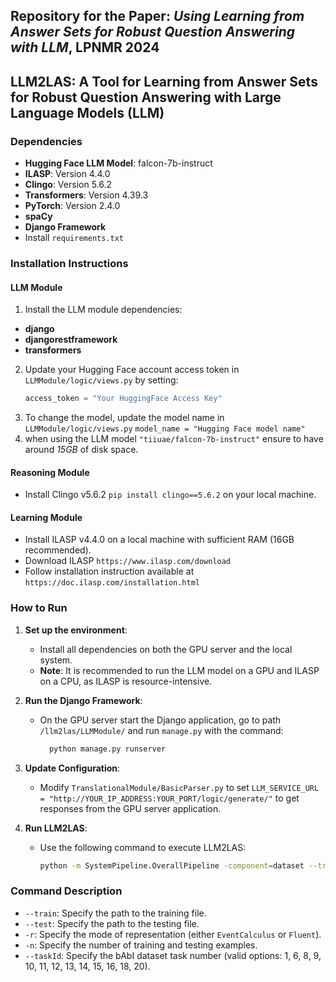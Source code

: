 ## Repository for the Paper: ***Using Learning from Answer Sets for Robust Question Answering with LLM***, LPNMR 2024

## LLM2LAS: A Tool for Learning from Answer Sets for Robust Question Answering with Large Language Models (LLM)

### Dependencies
- **Hugging Face LLM Model**: falcon-7b-instruct
- **ILASP**: Version 4.4.0 
- **Clingo**: Version 5.6.2
- **Transformers**: Version 4.39.3
- **PyTorch**: Version 2.4.0
- **spaCy**
- **Django Framework**
- Install `requirements.txt` 

### Installation Instructions

#### LLM Module
1. Install the LLM module dependencies:
- **django**
- **djangorestframework**
- **transformers** 

2. Update your Hugging Face account access token in `LLMModule/logic/views.py` by setting:
   ```python
   access_token = "Your HuggingFace Access Key"
3. To change the model, update the model name in `LLMModule/logic/views.py` `model_name = "Hugging Face model name"`
4. when using the LLM model `"tiiuae/falcon-7b-instruct"` ensure to have around *15GB* of disk space.


#### Reasoning Module
- Install Clingo v5.6.2 `pip install clingo==5.6.2` on your local machine.

#### Learning Module
- Install ILASP v4.4.0 on a local machine with sufficient RAM (16GB recommended).
- Download ILASP `https://www.ilasp.com/download`
- Follow installation instruction available at `https://doc.ilasp.com/installation.html`

### How to Run
1. **Set up the environment**:
   - Install all dependencies on both the GPU server and the local system.
   - **Note**: It is recommended to run the LLM model on a GPU and ILASP on a CPU, as ILASP is resource-intensive.

2. **Run the Django Framework**:
   - On the GPU server start the Django application, go to path `/llm2las/LLMModule/` and run `manage.py` with the command:
     ```sh
       python manage.py runserver
     ```

3. **Update Configuration**:
   - Modify `TranslationalModule/BasicParser.py` to set `LLM_SERVICE_URL = "http://YOUR_IP_ADDRESS:YOUR_PORT/logic/generate/"` to get responses from the GPU server application.

4. **Run LLM2LAS**:
   - Use the following command to execute LLM2LAS:
     ```sh
     python -m SystemPipeline.OverallPipeline -component=dataset --train=/llm2las/bAbi/qa1_train.txt --test=/llm2las/bAbi/qa1_test.txt -r=EventCalculus -n=1000 --taskId=1
     ```

### Command Description
- `--train`: Specify the path to the training file.
- `--test`: Specify the path to the testing file.
- `-r`: Specify the mode of representation (either `EventCalculus` or `Fluent`).
- `-n`: Specify the number of training and testing examples.
- `--taskId`: Specify the bAbI dataset task number (valid options: 1, 6, 8, 9, 10, 11, 12, 13, 14, 15, 16, 18, 20).
